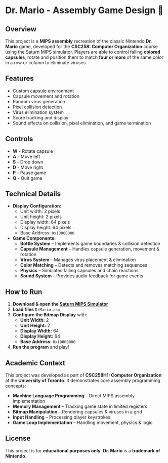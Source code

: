 # Dr. Mario - Assembly Game Design 👾

## Overview  
This project is a **MIPS assembly** recreation of the classic Nintendo **Dr. Mario** game, developed for the **CSC258: Computer Organization** course using the Saturn MIPS simulator. Players are able to control falling **colored capsules**, rotate and position them to match **four or more** of the same color in a row or column to eliminate viruses.  

## Features  
- Custom capsule environment 
- Capsule movement and rotation  
- Random virus generation  
- Pixel collision detection
- Virus elimination system
- Score tracking and display 
- Sound effects on collision, pixel elimination, and game termination 

## Controls  
- **W** - Rotate capsule  
- **A** - Move left  
- **S** - Drop down  
- **D** - Move right  
- **P** - Pause game 
- **Q** - Quit game  

## Technical Details  
- **Display Configuration:**  
  - Unit width: 2 pixels  
  - Unit height: 2 pixels  
  - Display width: 64 pixels  
  - Display height: 64 pixels  
  - Base Address: `0x10008000`  
- **Game Components:**  
  - **Bottle System** – Implements game boundaries & collision detection  
  - **Capsule Management** – Handles capsule generation, movement & rotation  
  - **Virus System** – Manages virus placement & elimination  
  - **Color Matching** – Detects and removes matching sequences  
  - **Physics** – Simulates falling capsules and chain reactions  
  - **Sound System** – Provides audio feedback for game events  

## How to Run  
1. **Download & open the [Saturn MIPS Simulator](https://github.com/1whatleytay/saturn/releases)**  
2. **Load files** `DrMario.asm`  
3. **Configure the Bitmap Display** with:  
   - **Unit Width:** 2  
   - **Unit Height:** 2  
   - **Display Width:** 64  
   - **Display Height:** 64  
   - **Base Address:** `0x10008000`  
4. **Run the program** and play!  

## Academic Context  
This project was developed as part of **CSC258H1: Computer Organization** at the **University of Toronto**. It demonstrates core assembly programming concepts:  
- **Machine Language Programming** – Direct MIPS assembly implementation  
- **Memory Management** – Tracking game state in limited registers  
- **Bitmap Manipulation** – Rendering capsules & viruses in a grid  
- **Input Handling** – Processing player keystrokes  
- **Game Loop Implementation** – Handling movement, physics & logic  

## License  
This project is for **educational purposes only**. **Dr. Mario** is a **trademark of Nintendo**.  
